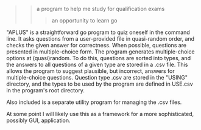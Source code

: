 >> a program to help me study for qualification exams
>>> an opportunity to learn go

"APLUS" is a straightforward go program to quiz oneself in the command line. It asks questions from a user-provided file in quasi-random order, and checks the given answer for correctness. When possible, questions are presented in multiple-choice form. The program generates multiple-choice options at (quasi)random. To do this, questions are sorted into types, and the answers to all questions of a given type are stored in a .csv file. This allows the program to suggest plausible, but incorrect, answers for multiple-choice questions. Question type .csv are stored in the "USING" directory, and the types to be used by the program are defined in USE.csv in the program's root directory.


Also included is a separate utility program for managing the .csv files.


At some point I will likely use this as a framework for a more sophisticated, possibly GUI, application.